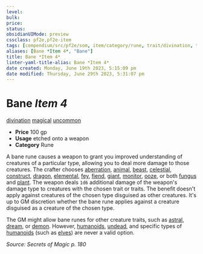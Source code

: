 ```yaml
---
level:
bulk:
price:
status:
obsidianUIMode: preview
cssclass: pf2e,pf2e-item
tags: [compendium/src/pf2e/som, item/category/rune, trait/divination, trait/magical, trait/uncommon]
aliases: [Bane *Item 4*, "Bane"]
title: Bane *Item 4*
linter-yaml-title-alias: Bane *Item 4*
date created: Monday, June 19th 2023, 5:15:09 pm
date modified: Thursday, June 29th 2023, 5:31:07 pm
---
```


# Bane *Item 4*

[divination](rules/traits/divination.md) [magical](rules/traits/magical.md) [uncommon](rules/traits/uncommon.md)  

- **Price** 100 gp
- **Usage** etched onto a weapon
- **Category** Rune

A bane rune causes a weapon to grant you improved understanding of creatures of a particular type, allowing you to deal more damage to those creatures. The crafter chooses [aberration](rules/traits/aberration.md), [animal](rules/traits/animal.md), [beast](rules/traits/beast.md), [celestial](rules/traits/celestial.md), [construct](rules/traits/construct.md), [dragon](rules/traits/dragon.md), [elemental](rules/traits/elemental.md), [fey](rules/traits/fey.md), [fiend](rules/traits/fiend.md), [giant](rules/traits/giant.md), [monitor](rules/traits/monitor.md), [ooze](rules/traits/ooze.md), or both [fungus](rules/traits/fungus-b1.md) and [plant](rules/traits/plant.md). The weapon deals `1d6` additional damage of the weapon's damage type to creatures with the chosen trait or traits. The benefit doesn't apply against creatures of the chosen type disguised as other creatures. It's up to GM discretion whether the bane rune applies against a creature disguised as a creature of the chosen type.

The GM might allow bane runes for other creature traits, such as [astral](rules/traits/astral-b1.md), [dream](rules/traits/dream-b2.md), or [demon](rules/traits/demon.md). However, [humanoids](rules/traits/humanoid.md), [undead](rules/traits/undead.md), and specific types of [humanoids](rules/traits/humanoid.md) (such as [elves](rules/traits/elf.md)) are never a valid option.

*Source: Secrets of Magic p. 180*
